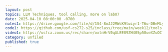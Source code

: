 ```yaml
---
layout: post
topics: LLM Techniques, tool calling, more on lab07
date: 2025-04-10 08:00:00 -0700
notes1: https://drive.google.com/file/d/1S4-8mJJ2MWsK9twiyr1-T6u-DBeMLyUF/view?usp=sharing
code1: https://github.com/usf-cs272-s25/inclass/tree/main/week12/tools
video1: https://usfca.zoom.us/rec/share/oxtnHrV0qALEE89ZH405p58ueXZuOCfIhyM-aCB1zuMH4zgkP15AXzkvWQWhjERP.iWUyGJnmvYYTWKF7
category: unfiled
published: true
---
```

